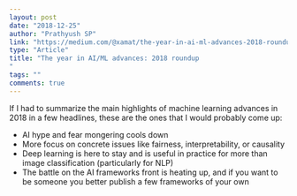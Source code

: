 ```yaml
---
layout: post
date: "2018-12-25"
author: "Prathyush SP"
link: "https://medium.com/@xamat/the-year-in-ai-ml-advances-2018-roundup-db52f7f96358"
type: "Article"
title: "The year in AI/ML advances: 2018 roundup
"
tags: ""
comments: true
---
```

If I had to summarize the main highlights of machine learning advances in 2018 in a few headlines, these are the ones that I would probably come up:

* AI hype and fear mongering cools down
* More focus on concrete issues like fairness, interpretability, or causality
* Deep learning is here to stay and is useful in practice for more than image classification (particularly for NLP)
* The battle on the AI frameworks front is heating up, and if you want to be someone you better publish a few frameworks of your own